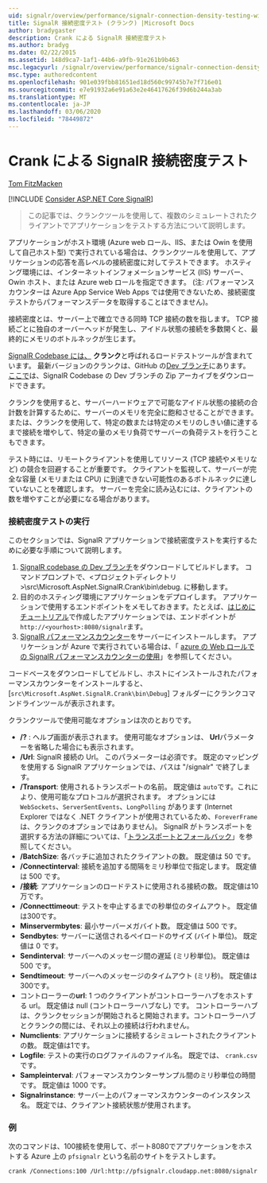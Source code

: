 ```yaml
---
uid: signalr/overview/performance/signalr-connection-density-testing-with-crank
title: SignalR 接続密度テスト (クランク) |Microsoft Docs
author: bradygaster
description: Crank による SignalR 接続密度テスト
ms.author: bradyg
ms.date: 02/22/2015
ms.assetid: 148d9ca7-1af1-44b6-a9fb-91e261b9b463
msc.legacyurl: /signalr/overview/performance/signalr-connection-density-testing-with-crank
msc.type: authoredcontent
ms.openlocfilehash: 901e039fbb81651ed18d560c99745b7e7f716e01
ms.sourcegitcommit: e7e91932a6e91a63e2e46417626f39d6b244a3ab
ms.translationtype: MT
ms.contentlocale: ja-JP
ms.lasthandoff: 03/06/2020
ms.locfileid: "78449872"
---
```

# <a name="signalr-connection-density-testing-with-crank"></a>Crank による SignalR 接続密度テスト

[Tom FitzMacken](https://github.com/tfitzmac)

[!INCLUDE [Consider ASP.NET Core SignalR](~/includes/signalr/signalr-version-disambiguation.md)]

> この記事では、クランクツールを使用して、複数のシミュレートされたクライアントでアプリケーションをテストする方法について説明します。

アプリケーションがホスト環境 (Azure web ロール、IIS、または Owin を使用して自己ホスト型) で実行されている場合は、クランクツールを使用して、アプリケーションの応答を高レベルの接続密度に対してテストできます。 ホスティング環境には、インターネットインフォメーションサービス (IIS) サーバー、Owin ホスト、または Azure web ロールを指定できます。 (注: パフォーマンスカウンターは Azure App Service Web Apps では使用できないため、接続密度テストからパフォーマンスデータを取得することはできません)。

接続密度とは、サーバー上で確立できる同時 TCP 接続の数を指します。 TCP 接続ごとに独自のオーバーヘッドが発生し、アイドル状態の接続を多数開くと、最終的にメモリのボトルネックが生じます。

[SignalR Codebase には、](https://github.com/signalr/signalr) **クランク**と呼ばれるロードテストツールが含まれています。 最新バージョンのクランクは、GitHub の[Dev ブランチ](https://github.com/SignalR/signalr/tree/dev)にあります。 [ここで](https://github.com/SignalR/SignalR/archive/dev.zip)は、SignalR Codebase の Dev ブランチの Zip アーカイブをダウンロードできます。

クランクを使用すると、サーバーハードウェアで可能なアイドル状態の接続の合計数を計算するために、サーバーのメモリを完全に飽和させることができます。 または、クランクを使用して、特定の数または特定のメモリのしきい値に達するまで接続を増やして、特定の量のメモリ負荷でサーバーの負荷テストを行うこともできます。

テスト時には、リモートクライアントを使用してリソース (TCP 接続やメモリなど) の競合を回避することが重要です。 クライアントを監視して、サーバーが完全な容量 (メモリまたは CPU) に到達できない可能性のあるボトルネックに達していないことを確認します。 サーバーを完全に読み込むには、クライアントの数を増やすことが必要になる場合があります。

### <a name="running-a-connection-density-test"></a>接続密度テストの実行

このセクションでは、SignalR アプリケーションで接続密度テストを実行するために必要な手順について説明します。

1. [SignalR codebase の Dev ブランチ](https://github.com/SignalR/SignalR/archive/dev.zip)をダウンロードしてビルドします。 コマンドプロンプトで、&lt;プロジェクトディレクトリ&gt;\src\Microsoft.AspNet.SignalR.Crank\bin\debug. に移動します。
2. 目的のホスティング環境にアプリケーションをデプロイします。 アプリケーションで使用するエンドポイントをメモしておきます。たとえば、[はじめにチュートリアル](../getting-started/tutorial-getting-started-with-signalr.md)で作成したアプリケーションでは、エンドポイントが `http://<yourhost>:8080/signalr`ます。
3. [SignalR パフォーマンスカウンター](signalr-performance.md#perfcounters)をサーバーにインストールします。 アプリケーションが Azure で実行されている場合は、「 [azure の Web ロールでの SignalR パフォーマンスカウンターの使用](using-signalr-performance-counters-in-an-azure-web-role.md)」を参照してください。

コードベースをダウンロードしてビルドし、ホストにインストールされたパフォーマンスカウンターをインストールすると、[`src\Microsoft.AspNet.SignalR.Crank\bin\Debug`] フォルダーにクランクコマンドラインツールが表示されます。

クランクツールで使用可能なオプションは次のとおりです。

- **/?** : ヘルプ画面が表示されます。 使用可能なオプションは、 **Url**パラメーターを省略した場合にも表示されます。
- **/Url**: SignalR 接続の Url。 このパラメーターは必須です。 既定のマッピングを使用する SignalR アプリケーションでは、パスは "/signalr" で終了します。
- **/Transport**: 使用されるトランスポートの名前。 既定値は `auto`です。これにより、使用可能なプロトコルが選択されます。 オプションには `WebSockets`、`ServerSentEvents`、`LongPolling` があります (Internet Explorer ではなく .NET クライアントが使用されているため、`ForeverFrame` は、クランクのオプションではありません)。 SignalR がトランスポートを選択する方法の詳細については、「[トランスポートとフォールバック](../getting-started/introduction-to-signalr.md#transports)」を参照してください。
- **/BatchSize**: 各バッチに追加されたクライアントの数。 既定値は 50 です。
- **/Connectinterval**: 接続を追加する間隔をミリ秒単位で指定します。 既定値は 500 です。
- **/接続**: アプリケーションのロードテストに使用される接続の数。 既定値は10万です。
- **/Connecttimeout**: テストを中止するまでの秒単位のタイムアウト。 既定値は300です。
- **Minservermbytes**: 最小サーバーメガバイト数。 既定値は 500 です。
- **Sendbytes**: サーバーに送信されるペイロードのサイズ (バイト単位)。 既定値は 0 です。
- **Sendinterval**: サーバーへのメッセージ間の遅延 (ミリ秒単位)。 既定値は 500 です。
- **Sendtimeout**: サーバーへのメッセージのタイムアウト (ミリ秒)。 既定値は300です。
- コントローラーの**url**: 1 つのクライアントがコントローラーハブをホストする url。 既定値は null (コントローラーハブなし) です。 コントローラーハブは、クランクセッションが開始されると開始されます。コントローラーハブとクランクの間には、それ以上の接続は行われません。
- **Numclients**: アプリケーションに接続するシミュレートされたクライアントの数。 既定値は1です。
- **Logfile**: テストの実行のログファイルのファイル名。 既定では、 `crank.csv`です。
- **Sampleinterval**: パフォーマンスカウンターサンプル間のミリ秒単位の時間です。 既定値は 1000 です。
- **Signalrinstance**: サーバー上のパフォーマンスカウンターのインスタンス名。 既定では、クライアント接続状態が使用されます。

### <a name="example"></a>例

次のコマンドは、100接続を使用して、ポート8080でアプリケーションをホストする Azure 上の `pfsignalr` という名前のサイトをテストします。

`crank /Connections:100 /Url:http://pfsignalr.cloudapp.net:8080/signalr`
